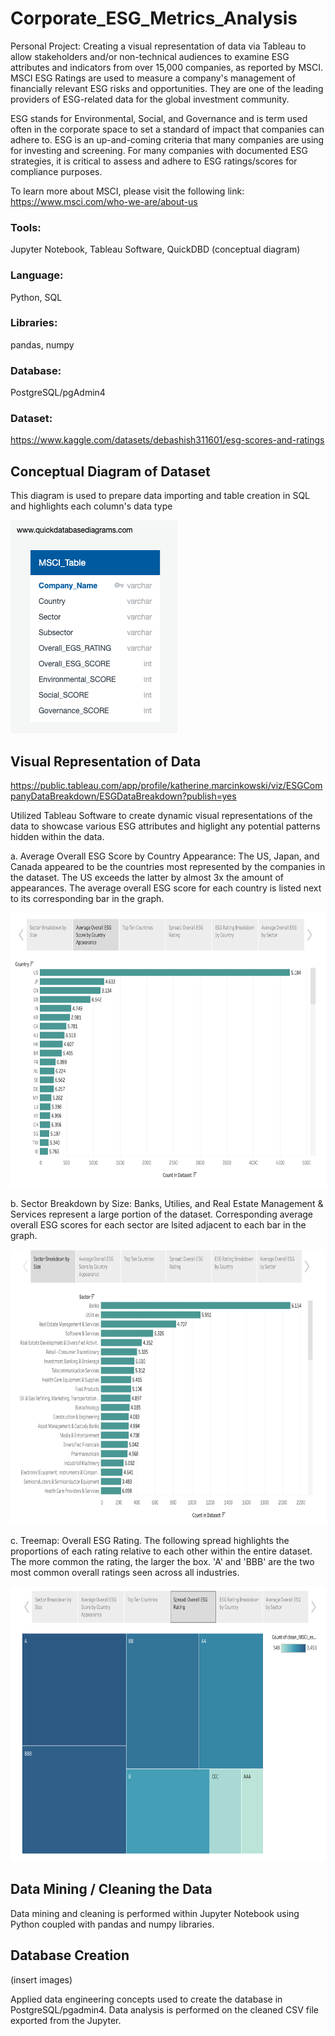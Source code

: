 # Corporate_ESG_Metrics_Analysis

Personal Project: Creating a visual representation of data via Tableau to allow stakeholders and/or non-technical audiences to examine ESG attributes and indicators from over 15,000 companies, as reported by MSCI. MSCI ESG Ratings are used to measure a company's management of financially relevant ESG risks and opportunities. They are one of the leading providers of ESG-related data for the global investment community.

ESG stands for Environmental, Social, and Governance and is term used often in the corporate space to set a standard of impact that companies can adhere to. ESG is an up-and-coming criteria that many companies are using for investing and screening. For many companies with documented ESG strategies, it is critical to assess and adhere to ESG ratings/scores for compliance purposes.

To learn more about MSCI, please visit the following link: https://www.msci.com/who-we-are/about-us


### Tools:
Jupyter Notebook, Tableau Software, QuickDBD (conceptual diagram)

### Language:
Python, SQL

### Libraries:
pandas, numpy

### Database:

PostgreSQL/pgAdmin4

### Dataset:
https://www.kaggle.com/datasets/debashish311601/esg-scores-and-ratings

## Conceptual Diagram of Dataset
This diagram is used to prepare data importing and table creation in SQL and highlights each column's data type 

<img src="https://github.com/katmarcin/Corporate_ESG_Metrics_Analysis/blob/60b45ed33cc27b66f608aa1264e31e107d34cb03/QuickDBD-export.png"  />

## Visual Representation of Data 

https://public.tableau.com/app/profile/katherine.marcinkowski/viz/ESGCompanyDataBreakdown/ESGDataBreakdown?publish=yes

Utilized Tableau Software to create dynamic visual representations of the data to showcase various ESG attributes and higlight any potential patterns hidden within the data.


a. Average Overall ESG Score by Country Appearance: The US, Japan, and Canada appeared to be the countries most represented by the companies in the dataset. The US exceeds the latter by almost 3x the amount of appearances. The average overall ESG score for each country is listed next to its corresponding bar in the graph.

<img src="https://github.com/katmarcin/Corporate_ESG_Metrics_Analysis/blob/3706cdec152c642975651b6aa18e56eff9846cf5/images/country_esg.jpg" width="680" height="440" />

b. Sector Breakdown by Size: Banks, Utilies, and Real Estate Management & Services represent a large portion of the dataset. Corresponding average overall ESG scores for each sector are lsited adjacent to each bar in the graph.

<img src="https://github.com/katmarcin/Corporate_ESG_Metrics_Analysis/blob/3706cdec152c642975651b6aa18e56eff9846cf5/images/sector.jpg" width="680" height="440" />

c. Treemap: Overall ESG Rating. The following spread highlights the proportions of each rating relative to each other within the entire dataset. The more common the rating, the larger the box. 'A' and 'BBB' are the two most common overall ratings seen across all industries.

<img src="https://github.com/katmarcin/Corporate_ESG_Metrics_Analysis/blob/3706cdec152c642975651b6aa18e56eff9846cf5/images/treemap.jpg" width="680" height="440" />

## Data Mining / Cleaning the Data

Data mining and cleaning is performed within Jupyter Notebook using Python coupled with pandas and numpy libraries. 

## Database Creation 

(insert images)


Applied data engineering concepts used to create the database in PostgreSQL/pgadmin4. Data analysis is performed on the cleaned CSV file exported from the Jupyter. 



